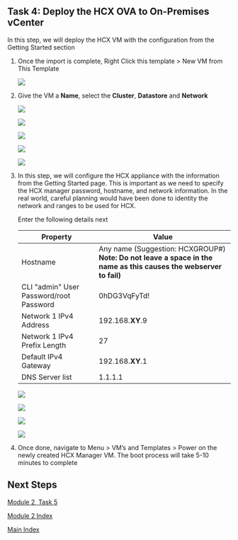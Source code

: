 ## **Task 4: Deploy the HCX OVA to On-Premises vCenter**

In this step, we will deploy the HCX VM with the configuration from the Getting
Started section

1.  Once the import is complete, Right Click this template \> New VM from This
    Template

    ![](media/f54edc0fc063b7ef5e77d029f9c7c0ce.png)

2.  Give the VM a **Name**, select the **Cluster**, **Datastore** and
    **Network**

    ![](media/5d4999057f9a933d2ecfd60d5df0eebd.png)

    ![](media/608845f587627296db79510c1b19e018.png)

    ![](media/27a77ab9fc09c2be93ac5837c6241c3e.png)

    ![](media/e9cec8fa672af325ba0046af989e6979.png)

    ![](media/6b7a3cb0e6041b14f66dbd5a692d67bc.png)

3.  In this step, we will configure the HCX appliance with the information from
    the Getting Started page. This is important as we need to specify the HCX
    manager password, hostname, and network information. In the real world,
    careful planning would have been done to identity the network and ranges to
    be used for HCX.

    Enter the following details next

    | **Property**                            | **Value**                                                                                                              |
    |-----------------------------------------|------------------------------------------------------------------------------------------------------------------------|
    | Hostname                                | Any name (Suggestion: HCXGROUP\#) **Note: Do not leave a space in the name as this causes the webserver to fail)** |
    | CLI "admin" User Password/root Password | 0hDG3VqFyTd!                                                                                                           |
    | Network 1 IPv4 Address                  | 192.168.**XY**.9                                                                                                         |
    | Network 1 IPv4 Prefix Length            | 27                                                                                                                     |
    | Default IPv4 Gateway                    | 192.168.**XY**.1                                                                                                         |
    | DNS Server list                         | 1.1.1.1                                                                                                                |

    ![](media/b85bba096a40c43616f56c8adfbac9d9.png)

    ![](media/69b481bc44f0e0969b82ecf3e8023c81.png)

    ![](media/49535af268151cff5646fc54fc84a995.png)

    ![](media/2f6286c6041ed03162b6b6e76a120e5d.png)

4.  Once done, navigate to Menu \> VM’s and Templates \> Power on the newly
    created HCX Manager VM. The boot process will take 5-10 minutes to complete

## Next Steps

[Module 2, Task 5](module-2-task-5.md)

[Module 2 Index](module-2-index.md)

[Main Index](index.md)